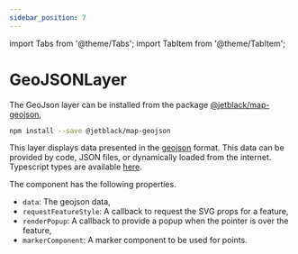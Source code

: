 ```yaml
---
sidebar_position: 7
---
```


import Tabs from '@theme/Tabs';
import TabItem from '@theme/TabItem';

# GeoJSONLayer

The GeoJson layer can be installed from the package
[@jetblack/map-geojson](https://www.npmjs.com/package/@jetblack/map-geojson),

```bash
npm install --save @jetblack/map-geojson
```

This layer displays data presented in the [geojson](https://geojson.org/)
format. This data can be provided by code, JSON files, or dynamically
loaded from the internet. Typescript types are available [here](https://www.npmjs.com/package/@types/geojson).

The component has the following properties.

* `data`: The geojson data,
* `requestFeatureStyle`: A callback to request the SVG props for a feature,
* `renderPopup`: A callback to provide a popup when the pointer is over the feature,
* `markerComponent`: A marker component to be used for points.
